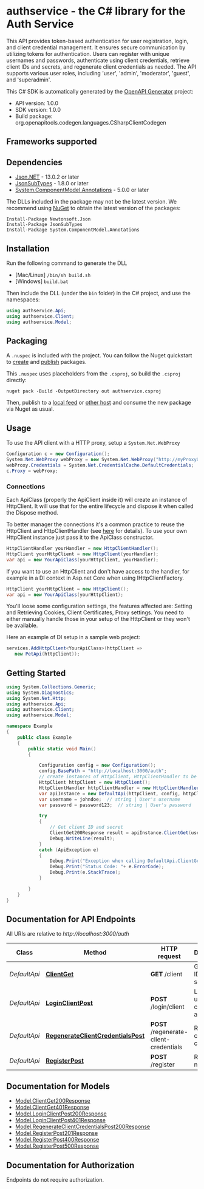 # authservice - the C# library for the Auth Service

This API provides token-based authentication for user registration, login, and client credential management. It ensures secure communication by utilizing tokens for authentication. Users can register with unique usernames and passwords, authenticate using client credentials, retrieve client IDs and secrets, and regenerate client credentials as needed. The API supports various user roles, including 'user', 'admin', 'moderator', 'guest', and 'superadmin'.

This C# SDK is automatically generated by the [OpenAPI Generator](https://openapi-generator.tech) project:

- API version: 1.0.0
- SDK version: 1.0.0
- Build package: org.openapitools.codegen.languages.CSharpClientCodegen

<a id="frameworks-supported"></a>
## Frameworks supported

<a id="dependencies"></a>
## Dependencies

- [Json.NET](https://www.nuget.org/packages/Newtonsoft.Json/) - 13.0.2 or later
- [JsonSubTypes](https://www.nuget.org/packages/JsonSubTypes/) - 1.8.0 or later
- [System.ComponentModel.Annotations](https://www.nuget.org/packages/System.ComponentModel.Annotations) - 5.0.0 or later

The DLLs included in the package may not be the latest version. We recommend using [NuGet](https://docs.nuget.org/consume/installing-nuget) to obtain the latest version of the packages:
```
Install-Package Newtonsoft.Json
Install-Package JsonSubTypes
Install-Package System.ComponentModel.Annotations
```
<a id="installation"></a>
## Installation
Run the following command to generate the DLL
- [Mac/Linux] `/bin/sh build.sh`
- [Windows] `build.bat`

Then include the DLL (under the `bin` folder) in the C# project, and use the namespaces:
```csharp
using authservice.Api;
using authservice.Client;
using authservice.Model;
```
<a id="packaging"></a>
## Packaging

A `.nuspec` is included with the project. You can follow the Nuget quickstart to [create](https://docs.microsoft.com/en-us/nuget/quickstart/create-and-publish-a-package#create-the-package) and [publish](https://docs.microsoft.com/en-us/nuget/quickstart/create-and-publish-a-package#publish-the-package) packages.

This `.nuspec` uses placeholders from the `.csproj`, so build the `.csproj` directly:

```
nuget pack -Build -OutputDirectory out authservice.csproj
```

Then, publish to a [local feed](https://docs.microsoft.com/en-us/nuget/hosting-packages/local-feeds) or [other host](https://docs.microsoft.com/en-us/nuget/hosting-packages/overview) and consume the new package via Nuget as usual.

<a id="usage"></a>
## Usage

To use the API client with a HTTP proxy, setup a `System.Net.WebProxy`
```csharp
Configuration c = new Configuration();
System.Net.WebProxy webProxy = new System.Net.WebProxy("http://myProxyUrl:80/");
webProxy.Credentials = System.Net.CredentialCache.DefaultCredentials;
c.Proxy = webProxy;
```

### Connections
Each ApiClass (properly the ApiClient inside it) will create an instance of HttpClient. It will use that for the entire lifecycle and dispose it when called the Dispose method.

To better manager the connections it's a common practice to reuse the HttpClient and HttpClientHandler (see [here](https://docs.microsoft.com/en-us/dotnet/architecture/microservices/implement-resilient-applications/use-httpclientfactory-to-implement-resilient-http-requests#issues-with-the-original-httpclient-class-available-in-net) for details). To use your own HttpClient instance just pass it to the ApiClass constructor.

```csharp
HttpClientHandler yourHandler = new HttpClientHandler();
HttpClient yourHttpClient = new HttpClient(yourHandler);
var api = new YourApiClass(yourHttpClient, yourHandler);
```

If you want to use an HttpClient and don't have access to the handler, for example in a DI context in Asp.net Core when using IHttpClientFactory.

```csharp
HttpClient yourHttpClient = new HttpClient();
var api = new YourApiClass(yourHttpClient);
```
You'll loose some configuration settings, the features affected are: Setting and Retrieving Cookies, Client Certificates, Proxy settings. You need to either manually handle those in your setup of the HttpClient or they won't be available.

Here an example of DI setup in a sample web project:

```csharp
services.AddHttpClient<YourApiClass>(httpClient =>
   new PetApi(httpClient));
```


<a id="getting-started"></a>
## Getting Started

```csharp
using System.Collections.Generic;
using System.Diagnostics;
using System.Net.Http;
using authservice.Api;
using authservice.Client;
using authservice.Model;

namespace Example
{
    public class Example
    {
        public static void Main()
        {

            Configuration config = new Configuration();
            config.BasePath = "http://localhost:3000/auth";
            // create instances of HttpClient, HttpClientHandler to be reused later with different Api classes
            HttpClient httpClient = new HttpClient();
            HttpClientHandler httpClientHandler = new HttpClientHandler();
            var apiInstance = new DefaultApi(httpClient, config, httpClientHandler);
            var username = johndoe;  // string | User's username
            var password = password123;  // string | User's password

            try
            {
                // Get client ID and secret
                ClientGet200Response result = apiInstance.ClientGet(username, password);
                Debug.WriteLine(result);
            }
            catch (ApiException e)
            {
                Debug.Print("Exception when calling DefaultApi.ClientGet: " + e.Message );
                Debug.Print("Status Code: "+ e.ErrorCode);
                Debug.Print(e.StackTrace);
            }

        }
    }
}
```

<a id="documentation-for-api-endpoints"></a>
## Documentation for API Endpoints

All URIs are relative to *http://localhost:3000/auth*

Class | Method | HTTP request | Description
------------ | ------------- | ------------- | -------------
*DefaultApi* | [**ClientGet**](docs/DefaultApi.md#clientget) | **GET** /client | Get client ID and secret
*DefaultApi* | [**LoginClientPost**](docs/DefaultApi.md#loginclientpost) | **POST** /login/client | Logs in a user using client ID and secret
*DefaultApi* | [**RegenerateClientCredentialsPost**](docs/DefaultApi.md#regenerateclientcredentialspost) | **POST** /regenerate-client-credentials | Regenerate client credentials
*DefaultApi* | [**RegisterPost**](docs/DefaultApi.md#registerpost) | **POST** /register | Registers a new user


<a id="documentation-for-models"></a>
## Documentation for Models

 - [Model.ClientGet200Response](docs/ClientGet200Response.md)
 - [Model.ClientGet401Response](docs/ClientGet401Response.md)
 - [Model.LoginClientPost200Response](docs/LoginClientPost200Response.md)
 - [Model.LoginClientPost401Response](docs/LoginClientPost401Response.md)
 - [Model.RegenerateClientCredentialsPost200Response](docs/RegenerateClientCredentialsPost200Response.md)
 - [Model.RegisterPost201Response](docs/RegisterPost201Response.md)
 - [Model.RegisterPost400Response](docs/RegisterPost400Response.md)
 - [Model.RegisterPost500Response](docs/RegisterPost500Response.md)


<a id="documentation-for-authorization"></a>
## Documentation for Authorization

Endpoints do not require authorization.

